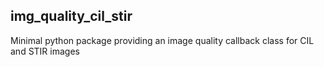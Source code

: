 ## img_quality_cil_stir

Minimal python package providing an image quality callback class for CIL and STIR images
